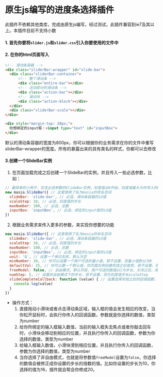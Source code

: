 # 原生js编写的进度条选择插件

此插件不依赖其他类库，完成由原生js编写，经过测试，此插件兼容到ie7及其以上。本插件目前不支持小数
#### 1. 首先你要将`slider.js`和`slider.css`引入你要使用的文件中
#### 2. 在你的html页面写入
```html
<!-- 滑动条容器 -->
<div class="sliderBar-wrapper" id="slide-bar">
  <div class="sliderBar-container">
      <!-- 整个滑动条 -->
      <div class="entire-bar"></div> 
      <!-- 活动部分的滑动条 -->
      <div class="action-bar"></div>
      <!-- 滑动块 -->
      <div class="action-block"></div>
  </div>
  <div class="sliderBar-scale"></div>
</div>

<div style="margin-top: 20px;">
  你想绑定的input框：<input type="text" id="inputBox">
</div>
```
默认的滑动条容器的宽度为800px，你可以根据你的业务需求在你的文件中重写sliderBar-wrapper的宽度。所有的暴露出来的具有类名的样式，你都可以去修改
#### 3.创建一个SlideBar实例
1. 在页面加载完成之后创建一个SlideBar的实例，并且传入一些必选参数，比如：
```javascript
// 最简单的小例子，包含必选参数的SlideBar实例，刻度值从0开始，刻度值最大为你传入的maxNumber，刻度步长为scaleStep
new masia.SlideBar({ // 这里使用了名为masia的命名空间
  slideBar: 'slide-bar', // 必选，滑动条容器的id值
  scaleStep: 10, // 必选，刻度值的步长
  maxNumber: 100, // 必选，总数
  inputBox: 'inputBox', // 必选，绑定的input框的id值
}) 
```
2. 根据业务需求来传入更多的参数，来实现你想要的功能
```javascript
new masia.SlideBar({ // 这里使用了名为masia的命名空间
  slideBar: 'slide-bar', // 必选，滑动条容器的id值
  scaleStep: 10, // 必选，刻度值的步长
  maxNumber: 100, // 必选，总数
  inputBox: 'inputBox', // 必选，绑定的input框的id值
  unit: 'G', // 设置一个单位名称，默认为空
  minNumber: 10, // 你可以设置一个用户可选的最小值，若不设置，则最小值默认为0
  defaultVal: 25, // 你可以置一个默认值，供页面实例创建完成之后使用，若不设置，则为最小值，若最小值也不设置，则为0
  freeModel: false, // 自由模式，默认开启，用户可选的数值以1为步长。关闭之后，用户选择的数值以你设置的步长为单位跳动
  numStep: 5, // 设置非自由模式下的步长，若不设置，则为刻度值步长scaleStep
  slideCompleteCallback: function (value) { // 设置选择完成之后的回调函数，只有一个参数，值为选择的数值
    console.log(value)
  }
})
``` 
+ 操作方式：
  1. 直接拖动小滑块或者点击滑动条区域，输入框的值会发生相应的改变，当你松开鼠标时，会执行你传入的回调函数，参数就是你选择的数值，类型为number
  2. 给你所绑定的输入框输入数值，当前的输入框失去焦点或者你敲击回车时，小滑块会移动到相应的位置，并且执行你传入的回调函数，参数为你选择的数值，类型为number
  3. 给输入框输入数值，小滑块滑到相应位置，并且执行你传入的回调函数，参数为你选择的数值，类型为number
  4. 当你选择了非自由模式，也就是将参数值`freeModel`设置为`false`，你选择的数值会被修正成你设置的步长的倍数的值。比如你设置的步长为10，你选择的值为16，插件就会帮会你修成20。
